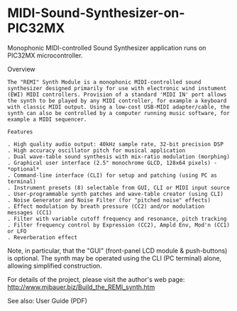 # MIDI-Sound-Synthesizer-on-PIC32MX
Monophonic MIDI-controlled Sound Synthesizer application runs on PIC32MX microcontroller.

Overview
````````
The "REMI" Synth Module is a monophonic MIDI-controlled sound synthesizer designed primarily for use with electronic wind instument (EWI) MIDI controllers. Provision of a standard 'MIDI IN' port allows the synth to be played by any MIDI controller, for example a keyboard with classic MIDI output. Using a low-cost USB-MIDI adapter/cable, the synth can also be controlled by a computer running music software, for example a MIDI sequencer. 

Features
````````
    . High quality audio output: 40kHz sample rate, 32-bit precision DSP
    . High accuracy oscillator pitch for musical application
    . Dual wave-table sound synthesis with mix-ratio modulation (morphing)
    . Graphical user interface (2.5" monochrome GLCD, 128x64 pixels) - *optional*
    . Command-line interface (CLI) for setup and patching (using PC as terminal)
    . Instrument presets (8) selectable from GUI, CLI or MIDI input source
    . User-programmable synth patches and wave-table creator (using CLI)
    . Noise Generator and Noise Filter (for "pitched noise" effects)
    . Effect modulation by breath pressure (CC2) and/or modulation messages (CC1)
    . Filter with variable cutoff frequency and resonance, pitch tracking
    . Filter frequency control by Expression (CC2), Ampld Env, Mod'n (CC1) or LFO
    . Reverberation effect

Note, in particular, that the "GUI" (front-panel LCD module & push-buttons) is optional. The synth may be operated using the CLI
(PC terminal) alone, allowing simplified construction.

For details of the project, please visit the author's web page: http://www.mjbauer.biz/Build_the_REMI_synth.htm

See also: User Guide (PDF)
